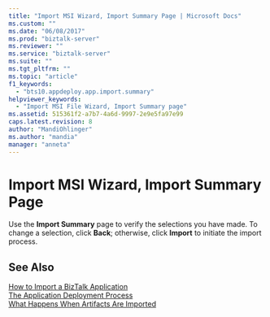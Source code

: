 ```yaml
---
title: "Import MSI Wizard, Import Summary Page | Microsoft Docs"
ms.custom: ""
ms.date: "06/08/2017"
ms.prod: "biztalk-server"
ms.reviewer: ""
ms.service: "biztalk-server"
ms.suite: ""
ms.tgt_pltfrm: ""
ms.topic: "article"
f1_keywords: 
  - "bts10.appdeploy.app.import.summary"
helpviewer_keywords: 
  - "Import MSI File Wizard, Import Summary page"
ms.assetid: 515361f2-a7b7-4a6d-9997-2e9e5fa97e99
caps.latest.revision: 8
author: "MandiOhlinger"
ms.author: "mandia"
manager: "anneta"
---
```

# Import MSI Wizard, Import Summary Page
Use the **Import Summary** page to verify the selections you have made. To change a selection, click **Back**; otherwise, click **Import** to initiate the import process.  
  
## See Also  
 [How to Import a BizTalk Application](../core/how-to-import-a-biztalk-application.md)   
 [The Application Deployment Process](../core/the-application-deployment-process.md)   
 [What Happens When Artifacts Are Imported](../core/what-happens-when-artifacts-are-imported.md)